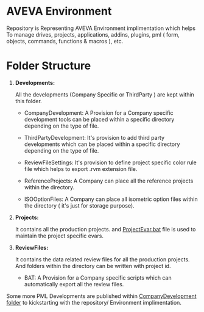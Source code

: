 # AVEVA Environment

Repository is Representing AVEVA Environment implimentation which helps To manage drives, projects, applications, addins, plugins, pml ( form, objects, commands, functions & macros ), etc.

# Folder Structure

1. **Developments:** 

    All the developments (Company Specific or ThirdParty ) are kept within this folder.
    
    - CompanyDevelopment: A Provision for a Company specific development tools can be placed within a specific directory depending on the type of file.

    - ThirdPartyDevelopment: It's provision to add third party developments which can be placed within a specific directory depending on the type of file.

    - ReviewFileSettings: It's provision to define project specific color rule file which helps to export .rvm extension file.

    - ReferenceProjects: A Company can place all the reference projects within the directory.

    - ISOOptionFiles: A Company can place all isometric option files within the directory ( it's just for storage purpose).

2. **Projects:** 

    It contains all the production projects. and [ProjectEvar.bat](/Projects/ProjectEvars.bat) file is used to maintain the project specific evars.

3. **ReviewFiles:** 

    It contains the data related review files for all the production projects. And folders within the directory can be written with project id.

    - BAT: A Provision for a Company specific scripts which can automatically export all the review files.

Some more PML Developments are published within [CompanyDevelopment folder](/Developments/CompanyDevelopment/) to kickstarting with the repository/ Environment implimentation.